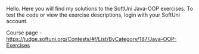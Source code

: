 Hello.
Here you will find my solutions to the SoftUni Java-OOP exercises.
To test the code or view the exercise descriptions, login with your SoftUni account.

Course page - https://judge.softuni.org/Contests/#!/List/ByCategory/187/Java-OOP-Exercises